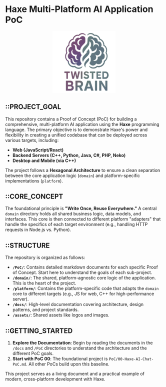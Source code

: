 # Haxe Multi-Platform AI Application PoC

<div align="center">
  <img src="./assets/logo.png" alt="Haxe Multi-Platform AI Application" width="200">
</div>

## ::PROJECT_GOAL
This repository contains a Proof of Concept (PoC) for building a comprehensive, multi-platform AI application using the **Haxe** programming language. The primary objective is to demonstrate Haxe's power and flexibility in creating a unified codebase that can be deployed across various targets, including:

*   **Web (JavaScript/React)**
*   **Backend Servers (C++, Python, Java, C#, PHP, Neko)**
*   **Desktop and Mobile (via C++)**

The project follows a **Hexagonal Architecture** to ensure a clean separation between the core application logic (`domain`) and platform-specific implementations (`platform`).

## ::CORE_CONCEPT
The foundational principle is **"Write Once, Reuse Everywhere."** A central `domain` directory holds all shared business logic, data models, and interfaces. This core is then connected to different platform "adapters" that handle the specifics of each target environment (e.g., handling HTTP requests in Node.js vs. Python).

## ::STRUCTURE
The repository is organized as follows:

- **`/PoC/`**: Contains detailed markdown documents for each specific Proof of Concept. Start here to understand the goals of each sub-project.
- **`/domain/`**: The shared, platform-agnostic core logic of the application. This is the heart of the project.
- **`/platform/`**: Contains the platform-specific code that adapts the `domain` core to different targets (e.g., JS for web, C++ for high-performance server).
- **`/docs/`**: High-level documentation covering architecture, design patterns, and project standards.
- **`/assets/`**: Shared assets like logos and images.

## ::GETTING_STARTED
1.  **Explore the Documentation**: Begin by reading the documents in the `/docs` and `/PoC` directories to understand the architecture and the different PoC goals.
2.  **Start with PoC 00**: The foundational project is `PoC/00-Haxe-AI-Chat-PoC.md`. All other PoCs build upon this baseline.

This project serves as a living document and a practical example of modern, cross-platform development with Haxe.